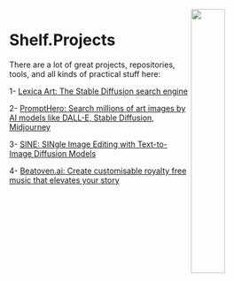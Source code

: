 <img src="https://github.com/IKJ1992/Shelf/blob/master/images/logo.PNG" width="35%" height="35%" align="right" />

# Shelf.Projects
There are a lot of great projects, repositories, tools, and all kinds of practical stuff here:

1- [Lexica Art: The Stable Diffusion search engine](https://lexica.art/)

2- [PromptHero: Search millions of art images by AI models like DALL-E, Stable Diffusion, Midjourney](https://prompthero.com/)

3- [SINE: SINgle Image Editing with Text-to-Image Diffusion Models](https://zhang-zx.github.io/SINE/)

4- [Beatoven.ai: Create customisable royalty free music that elevates your story](https://www.beatoven.ai/)